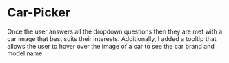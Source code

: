 # Car-Picker


Once the user answers all the dropdown questions then they are met with a car image that best suits their interests. Additionally, I added a tooltip that allows the user to hover over the image of a car to see the car brand and model name. 
